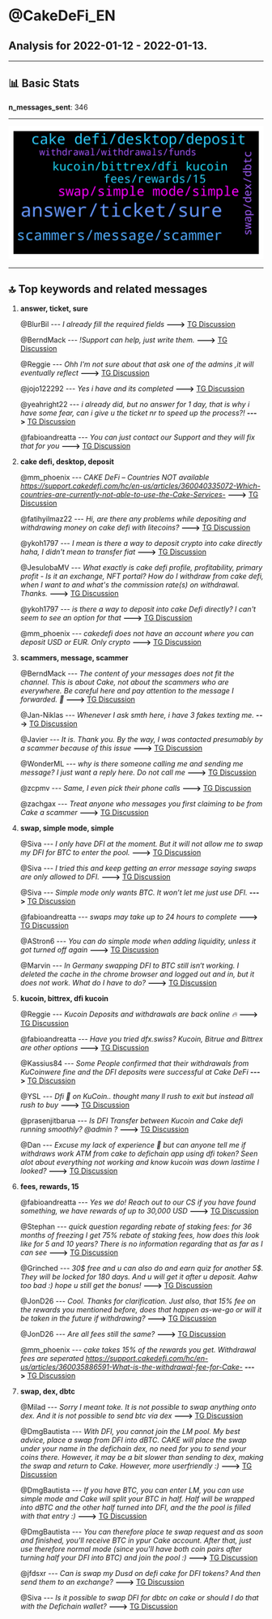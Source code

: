 # **@CakeDeFi_EN**
 ## Analysis for **2022-01-12** - **2022-01-13**.

---

## 📊 **Basic Stats**

**n_messages_sent**: 346

---
![wordcloud](CakeDeFi_EN_1Days_wordcloud.png)

---


## 🔝 **Top keywords and related messages**

1. **answer, ticket, sure**

    @BlurBil --- *I already fill the required fields* **--->** [TG Discussion](https://t.me/CakeDeFi_EN/163834)

    @BerndMack --- *!Support can help, just write them.* **--->** [TG Discussion](https://t.me/CakeDeFi_EN/164007)

    @Reggie --- *Ohh I'm not sure about that ask one of the admins ,it will eventually reflect* **--->** [TG Discussion](https://t.me/CakeDeFi_EN/164108)

    @jojo122292 --- *Yes i have and its completed* **--->** [TG Discussion](https://t.me/CakeDeFi_EN/163921)

    @yeahright22 --- *i already did, but no answer for 1 day, that is why i have some fear, can i give u the ticket nr to speed up the process?!* **--->** [TG Discussion](https://t.me/CakeDeFi_EN/163852)

    @fabioandreatta --- *You can just contact our Support and they will fix that for you* **--->** [TG Discussion](https://t.me/CakeDeFi_EN/163849)

2. **cake defi, desktop, deposit**

    @mm_phoenix --- *CAKE DeFi – Countries NOT available https://support.cakedefi.com/hc/en-us/articles/360040335072-Which-countries-are-currently-not-able-to-use-the-Cake-Services-* **--->** [TG Discussion](https://t.me/CakeDeFi_EN/164354)

    @fatihyilmaz22 --- *Hi, are there any problems while depositing and withdrawing money on cake defi with litecoins?* **--->** [TG Discussion](https://t.me/CakeDeFi_EN/163563)

    @ykoh1797 --- *I mean is there a way to deposit crypto into cake directly haha, I didn't mean to transfer fiat* **--->** [TG Discussion](https://t.me/CakeDeFi_EN/164344)

    @JesulobaMV --- *What exactly is cake defi profile, profitability, primary profit - Is it an exchange, NFT portal?  How do I withdraw from cake defi, when I want to and what's the commission rate(s) on withdrawal.  Thanks.* **--->** [TG Discussion](https://t.me/CakeDeFi_EN/164189)

    @ykoh1797 --- *is there a way to deposit into cake Defi directly? I can't seem to see an option for that* **--->** [TG Discussion](https://t.me/CakeDeFi_EN/164339)

    @mm_phoenix --- *cakedefi does not have an account where you can deposit USD or EUR. Only crypto* **--->** [TG Discussion](https://t.me/CakeDeFi_EN/164342)

3. **scammers, message, scammer**

    @BerndMack --- *The content of your messages does not fit the channel. This is about Cake, not about the scammers who are everywhere. Be careful here and pay attention to the message I forwarded. 🙏* **--->** [TG Discussion](https://t.me/CakeDeFi_EN/164164)

    @Jan-Niklas --- *Whenever I ask smth here, i have 3 fakes texting me.* **--->** [TG Discussion](https://t.me/CakeDeFi_EN/163805)

    @Javier --- *It is. Thank you. By the way, I was contacted presumably by a scammer because of this issue* **--->** [TG Discussion](https://t.me/CakeDeFi_EN/164237)

    @WonderML --- *why is there someone calling me and sending me message? I just want a reply here. Do not call me* **--->** [TG Discussion](https://t.me/CakeDeFi_EN/164115)

    @zcpmv --- *Same, I even pick their phone calls* **--->** [TG Discussion](https://t.me/CakeDeFi_EN/163583)

    @zachgax --- *Treat anyone who messages you first claiming to be from Cake a scammer* **--->** [TG Discussion](https://t.me/CakeDeFi_EN/164151)

4. **swap, simple mode, simple**

    @Siva --- *I only have DFI at the moment. But it will not allow me to swap my DFI for BTC to enter the pool.* **--->** [TG Discussion](https://t.me/CakeDeFi_EN/164419)

    @Siva --- *I tried this and keep getting an error message saying swaps are only allowed to DFI.* **--->** [TG Discussion](https://t.me/CakeDeFi_EN/164436)

    @Siva --- *Simple mode only wants BTC. It won’t let me just use DFI.* **--->** [TG Discussion](https://t.me/CakeDeFi_EN/164414)

    @fabioandreatta --- *swaps may take up to 24 hours to complete* **--->** [TG Discussion](https://t.me/CakeDeFi_EN/163753)

    @AStron6 --- *You can  do simple mode when adding liquidity, unless it got turned off again* **--->** [TG Discussion](https://t.me/CakeDeFi_EN/164410)

    @Marvin --- *In Germany swapping DFI to BTC still isn‘t working. I deleted the cache in the chrome browser and logged out and in, but it does not work. What do I have to do?* **--->** [TG Discussion](https://t.me/CakeDeFi_EN/164098)

5. **kucoin, bittrex, dfi kucoin**

    @Reggie --- *Kucoin Deposits and withdrawals are back online 🔥* **--->** [TG Discussion](https://t.me/CakeDeFi_EN/164099)

    @fabioandreatta --- *Have you tried dfx.swiss? Kucoin, Bitrue and Bittrex are other options* **--->** [TG Discussion](https://t.me/CakeDeFi_EN/163865)

    @Kassius84 --- *Some People confirmed that their withdrawals from KuCoinwere fine and the DFI deposits were successful at Cake DeFi* **--->** [TG Discussion](https://t.me/CakeDeFi_EN/163993)

    @YSL --- *Dfi 🚀 on KuCoin.. thought many ll rush to exit but instead all rush to buy* **--->** [TG Discussion](https://t.me/CakeDeFi_EN/163732)

    @prasenjitbarua --- *Is DFI Transfer between Kucoin and Cake defi running smoothly? @admin ?* **--->** [TG Discussion](https://t.me/CakeDeFi_EN/163991)

    @Dan --- *Excuse my lack of experience 🤣 but can anyone tell me if withdraws work ATM from cake to defichain app using dfi token? Seen alot about everything not working and know kucoin was down lastime I looked?* **--->** [TG Discussion](https://t.me/CakeDeFi_EN/163944)

6. **fees, rewards, 15**

    @fabioandreatta --- *Yes we do! Reach out to our CS if you have found something, we have rewards of up to 30,000 USD* **--->** [TG Discussion](https://t.me/CakeDeFi_EN/163485)

    @Stephan --- *quick question regarding rebate of staking fees: for 36 months of freezing I get 75% rebate of staking fees, how does this look like for 5 and 10 years? There is no information regarding that as far as I can see* **--->** [TG Discussion](https://t.me/CakeDeFi_EN/164473)

    @Grinched --- *30$ free and u can also do and earn quiz for another 5$. They will be locked for 180 days. And u will get it after u deposit.   Aahw too bad :) hope u still get the bonus!* **--->** [TG Discussion](https://t.me/CakeDeFi_EN/163568)

    @JonD26 --- *Cool. Thanks for clarification. Just also, that 15% fee on the rewards you mentioned before, does that happen as-we-go or will it be taken in the future if withdrawing?* **--->** [TG Discussion](https://t.me/CakeDeFi_EN/164367)

    @JonD26 --- *Are all fees still the same?* **--->** [TG Discussion](https://t.me/CakeDeFi_EN/164320)

    @mm_phoenix --- *cake takes 15% of the rewards you get. Withdrawal fees are seperated https://support.cakedefi.com/hc/en-us/articles/360035886591-What-is-the-withdrawal-fee-for-Cake-* **--->** [TG Discussion](https://t.me/CakeDeFi_EN/164369)

7. **swap, dex, dbtc**

    @Milad --- *Sorry I meant toke. It is not possible to swap anything onto dex. And it is not possible to send btc via dex* **--->** [TG Discussion](https://t.me/CakeDeFi_EN/163700)

    @DmgBautista --- *With DFI, you cannot join the LM pool. My best advice, place a swap from DFI into dBTC. CAKE will place the swap under your name in the defichain dex, no need for you to send your coins there. However, it may be a bit slower than sending to dex, making the swap and return to Cake. However, more userfriendly :)* **--->** [TG Discussion](https://t.me/CakeDeFi_EN/164421)

    @DmgBautista --- *If you have BTC, you can enter LM, you can use simple mode and Cake will split your BTC in half. Half will be wrapped into dBTC and the other half turned into DFI, and the the pool is filled with that entry :)* **--->** [TG Discussion](https://t.me/CakeDeFi_EN/164416)

    @DmgBautista --- *You can therefore place te swap request and as soon and finished, you'll receive BTC in ypur Cake account. After that, just use therefore normal mode (since you'll have both coin pairs after turning half your DFI into BTC) and join the pool :)* **--->** [TG Discussion](https://t.me/CakeDeFi_EN/164435)

    @jfdsxr --- *Can is swap my Dusd on defi cake for DFI tokens? And then send them to an exchange?* **--->** [TG Discussion](https://t.me/CakeDeFi_EN/163602)

    @Siva --- *Is it possible to swap DFI for dbtc on cake or should I do that with the Defichain wallet?* **--->** [TG Discussion](https://t.me/CakeDeFi_EN/164411)

